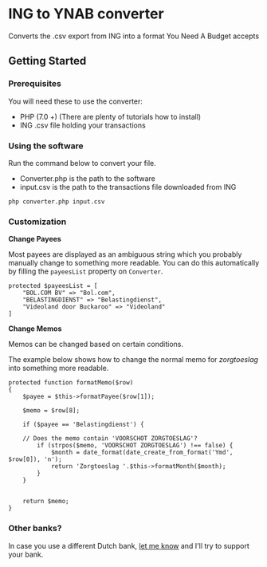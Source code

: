 # ING to YNAB converter

Converts the .csv export from ING into a format You Need A Budget accepts

## Getting Started


### Prerequisites

You will need these to use the converter:

* PHP (7.0 +) (There are plenty of tutorials how to install)
* ING .csv file holding your transactions

### Using the software

Run the command below to convert your file.

* Converter.php is the path to the software
* input.csv is the path to the transactions file downloaded from ING

```
php converter.php input.csv
```

### Customization

**Change Payees**

Most payees are displayed as an ambiguous string which you probably manually change to something more readable. You can do this automatically by filling the `payeesList` property on `Converter`.

```
protected $payeesList = [
    "BOL.COM BV" => "Bol.com",
    "BELASTINGDIENST" => "Belastingdienst",
    "Videoland door Buckaroo" => "Videoland"
]
```

**Change Memos**

Memos can be changed based on certain conditions.

The example below shows how to change the normal memo for *zorgtoeslag* into something more readable.

```
protected function formatMemo($row)
{
    $payee = $this->formatPayee($row[1]);

    $memo = $row[8];

    if ($payee == 'Belastingdienst') {

    // Does the memo contain 'VOORSCHOT ZORGTOESLAG'?
        if (strpos($memo, 'VOORSCHOT ZORGTOESLAG') !== false) {
            $month = date_format(date_create_from_format('Ymd', $row[0]), 'n');
            return 'Zorgtoeslag '.$this->formatMonth($month);
        }
    }


    return $memo;
}
```


### Other banks?

In case you use a different Dutch bank, [let me know]() and I'll try to support your bank.
